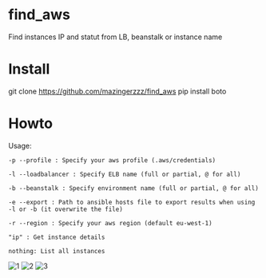 # find_aws
Find instances IP and statut from LB, beanstalk or instance name

# Install
git clone https://github.com/mazingerzzz/find_aws
pip install boto

# Howto
Usage:

``` 
-p --profile : Specify your aws profile (.aws/credentials)

-l --loadbalancer : Specify ELB name (full or partial, @ for all)

-b --beanstalk : Specify environment name (full or partial, @ for all)

-e --export : Path to ansible hosts file to export results when using -l or -b (it overwrite the file)

-r --region : Specify your aws region (default eu-west-1)

"ip" : Get instance details

nothing: List all instances
```

![1](https://cloud.githubusercontent.com/assets/10193614/19148628/f3ffeed2-8bbd-11e6-9596-a71f14d5d8e8.png)
![2](https://cloud.githubusercontent.com/assets/10193614/19148632/f665a5b8-8bbd-11e6-86f6-45e060ac9458.png)
![3](https://cloud.githubusercontent.com/assets/10193614/19148634/f79c33d4-8bbd-11e6-904a-01cf069beec1.png)
